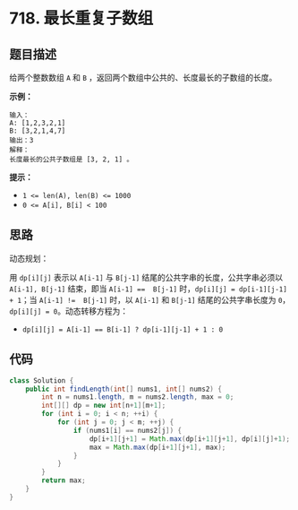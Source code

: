 # 718. 最长重复子数组



## 题目描述

给两个整数数组 `A` 和 `B` ，返回两个数组中公共的、长度最长的子数组的长度。

 

**示例：**

```
输入：
A: [1,2,3,2,1]
B: [3,2,1,4,7]
输出：3
解释：
长度最长的公共子数组是 [3, 2, 1] 。
```

 

**提示：**

* `1 <= len(A), len(B) <= 1000`
* `0 <= A[i], B[i] < 100`



## 思路

动态规划：

用 `dp[i][j]` 表示以 `A[i-1]` 与 `B[j-1]` 结尾的公共字串的长度，公共字串必须以 `A[i-1], B[j-1]` 结束，即当 `A[i-1] ==  B[j-1]` 时，`dp[i][j] = dp[i-1][j-1] + 1`；当 `A[i-1] !=  B[j-1]` 时，以 `A[i-1]` 和 `B[j-1]` 结尾的公共字串长度为 `0`，`dp[i][j] = 0`。动态转移方程为：

* `dp[i][j] = A[i-1] == B[i-1] ? dp[i-1][j-1] + 1 : 0`



## 代码

```java
class Solution {
    public int findLength(int[] nums1, int[] nums2) {
        int n = nums1.length, m = nums2.length, max = 0;
        int[][] dp = new int[n+1][m+1];
        for (int i = 0; i < n; ++i) {
            for (int j = 0; j < m; ++j) {
                if (nums1[i] == nums2[j]) {
                    dp[i+1][j+1] = Math.max(dp[i+1][j+1], dp[i][j]+1);
                    max = Math.max(dp[i+1][j+1], max);
                }
            }
        }
        return max;
    }
}
```

